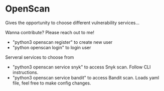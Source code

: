 # OpenScan

Gives the opportunity to choose different vulnerability services...

Wanna contribute? Please reach out to me!

- "python3 openscan register" to create new user
- "python openscan login" to login user

Serveral services to choose from

- "python3 openscan service snyk" to access Snyk scan. Follow CLI instructions.
- "python3 openscan service bandit" to access Bandit scan. Loads yaml file, feel free to make config changes. 


